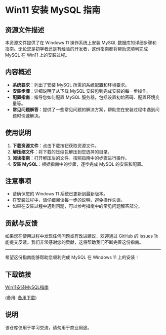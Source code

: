 # Win11 安装 MySQL 指南

## 资源文件描述

本资源文件提供了在 Windows 11 操作系统上安装 MySQL 数据库的详细步骤和指南。无论您是初学者还是有经验的开发者，这份指南都将帮助您顺利完成 MySQL 在 Win11 上的安装过程。

## 内容概述

- **系统要求**：列出了安装 MySQL 所需的系统配置和环境要求。
- **安装步骤**：详细说明了从下载 MySQL 安装包到完成安装的每一步操作。
- **配置指南**：指导您如何配置 MySQL 服务器，包括设置初始密码、配置环境变量等。
- **常见问题解答**：提供了一些常见问题的解决方案，帮助您在安装过程中遇到问题时快速解决。

## 使用说明

1. **下载资源文件**：点击下载按钮获取资源文件。
2. **解压缩文件**：将下载的压缩包解压到您选择的目录。
3. **阅读指南**：打开解压后的文件，按照指南中的步骤进行操作。
4. **安装 MySQL**：根据指南中的步骤，逐步完成 MySQL 的安装和配置。

## 注意事项

- 请确保您的 Windows 11 系统已更新到最新版本。
- 在安装过程中，请仔细阅读每一步的说明，避免操作失误。
- 如果在安装过程中遇到问题，可以参考指南中的常见问题解答部分。

## 贡献与反馈

如果您在使用过程中发现任何问题或有改进建议，欢迎通过 GitHub 的 Issues 功能提交反馈。我们非常感谢您的贡献，这将帮助我们不断完善这份指南。

---

希望这份指南能够帮助您顺利完成 MySQL 在 Windows 11 上的安装！

## 下载链接
[Win11安装MySQL指南](https://pan.quark.cn/s/7d6f52c4e855) 

(备用: [备用下载](https://pan.baidu.com/s/1saCHGyhsQpHt131CAgDezg?pwd=1234))

## 说明

该仓库仅用于学习交流，请勿用于商业用途。
